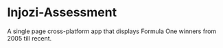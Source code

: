 # Injozi-Assessment
A single page cross-platform app that displays Formula One winners from 2005 till recent.
